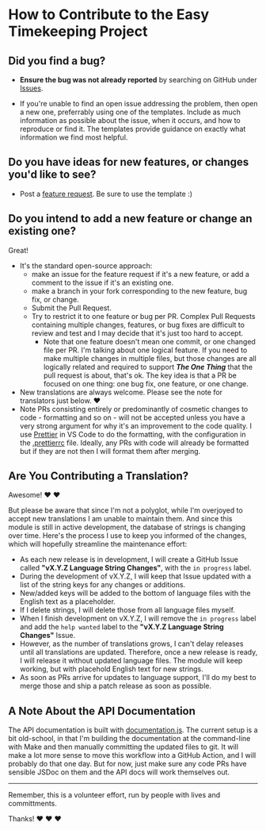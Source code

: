 # How to Contribute to the Easy Timekeeping Project

## Did you find a bug?

- **Ensure the bug was not already reported** by searching on GitHub under [Issues](https://github.com/DC23/jd-easytimekeeping/issues).

- If you're unable to find an open issue addressing the problem, then open a new one, preferrably using one of the templates. Include as much information as possible about the issue, when it occurs, and how to reproduce or find it. The templates provide guidance on exactly what information we find most helpful.

## Do you have ideas for new features, or changes you'd like to see?

- Post a [feature request](https://github.com/DC23/jd-easytimekeeping/issues). Be sure to use the template :)

## Do you intend to add a new feature or change an existing one?

Great!

- It's the standard open-source approach:
  - make an issue for the feature request if it's a new feature, or add a comment to the issue if it's an existing one.
  - make a branch in your fork corresponding to the new feature, bug fix, or change.
  - Submit the Pull Request.
  - Try to restrict it to one feature or bug per PR. Complex Pull Requests containing multiple changes, features, or bug fixes are difficult to review and test and I may decide that it's just too hard to accept.
    - Note that one feature doesn't mean one commit, or one changed file per PR. I'm talking about one logical feature. If you need to make multiple changes in multiple files, but those changes are all logically related and required to support ***The One Thing*** that the pull request is about, that's ok. The key idea is that a PR be focused on one thing: one bug fix, one feature, or one change.
- New translations are always welcome. Please see the note for translators just below. :heart:
- Note PRs consisting entirely or predominantly of cosmetic changes to code - formatting and so on - will not be accepted unless you have a very strong argument for why it's an improvement to the code quality.
  I use [Prettier](https://prettier.io/) in VS Code to do the formatting, with the configuration in the [.prettierrc](./.prettierrc) file. Ideally, any PRs with code will already be formatted but if they are not then
  I will format them after merging.

## Are You Contributing a Translation?

Awesome! :heart: :heart:

But please be aware that since I'm not a polyglot, while I'm overjoyed to accept new translations I am unable to maintain them. And since this module is still in active development, the database of strings is changing over time. Here's the process I use to keep you informed of the changes, which will hopefully streamline the maintenance effort:

- As each new release is in development, I will create a GitHub Issue called **"vX.Y.Z Language String Changes"**, with the `in progress` label.
- During the development of vX.Y.Z, I will keep that Issue updated with a list of the string keys for any changes or additions.
- New/added keys will be added to the bottom of language files with the English text as a placeholder.
- If I delete strings, I will delete those from all language files myself.
- When I finish development on vX.Y.Z, I will remove the `in progress` label and add the `help wanted` label to the
**"vX.Y.Z Language String Changes"** Issue.
- However, as the number of translations grows, I can't delay releases until all translations are updated. Therefore, once a new release is ready, I will release it without updated language files. The module will keep working, but with placehold English text for new strings.
- As soon as PRs arrive for updates to language support, I'll do my best to merge those and ship a patch release as soon as possible.

## A Note About the API Documentation

The API documentation is built with [documentation.js](https://github.com/documentationjs/documentation). The current setup is a bit old-school,
in that I'm building the documentation at the command-line with Make and then manually committing the updated files to git.
It will make a lot more sense to move this workflow into a GitHub Action, and I will probably do that one day.
But for now, just make sure any code PRs have sensible JSDoc on them and the API docs will work themselves out.

---

Remember, this is a volunteer effort, run by people with lives and committments.

Thanks! :heart: :heart: :heart:
